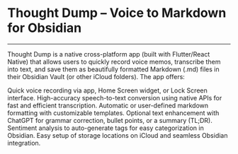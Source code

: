 # Thought Dump – Voice to Markdown for Obsidian
---
Thought Dump is a native cross-platform app (built with Flutter/React Native) that allows users to quickly record voice memos, transcribe them into text, and save them as beautifully formatted Markdown (.md) files in their Obsidian Vault (or other iCloud folders). The app offers:

Quick voice recording via app, Home Screen widget, or Lock Screen interface.
High-accuracy speech-to-text conversion using native APIs for fast and efficient transcription.
Automatic or user-defined markdown formatting with customizable templates.
Optional text enhancement with ChatGPT for grammar correction, bullet points, or a summary (TL;DR).
Sentiment analysis to auto-generate tags for easy categorization in Obsidian.
Easy setup of storage locations on iCloud and seamless Obsidian integration.

